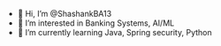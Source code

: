 - 👋 Hi, I’m @ShashankBA13
- 👀 I’m interested in Banking Systems, AI/ML
- 🌱 I’m currently learning Java, Spring security, Python



<!---
ShashankBA13/ShashankBA13 is a ✨ special ✨ repository because its `README.md` (this file) appears on your GitHub profile.
You can click the Preview link to take a look at your changes.
--->
